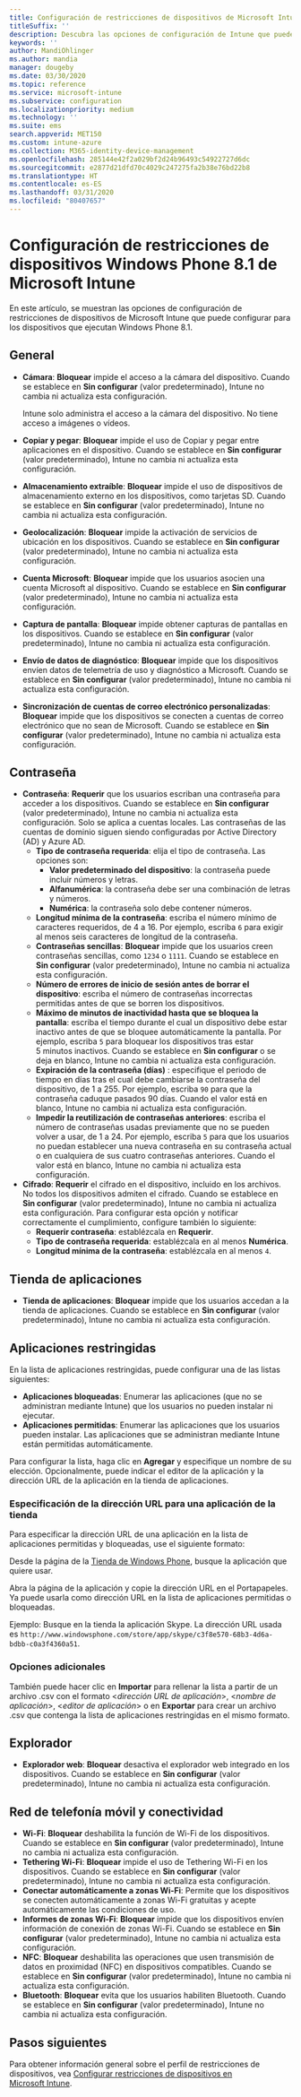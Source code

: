 ```yaml
---
title: Configuración de restricciones de dispositivos de Microsoft Intune para Windows Phone 8.1
titleSuffix: ''
description: Descubra las opciones de configuración de Intune que puede usar para controlar la funcionalidad y la configuración de los dispositivos que ejecutan Windows Phone 8.1.
keywords: ''
author: MandiOhlinger
ms.author: mandia
manager: dougeby
ms.date: 03/30/2020
ms.topic: reference
ms.service: microsoft-intune
ms.subservice: configuration
ms.localizationpriority: medium
ms.technology: ''
ms.suite: ems
search.appverid: MET150
ms.custom: intune-azure
ms.collection: M365-identity-device-management
ms.openlocfilehash: 285144e42f2a029bf2d24b96493c54922727d6dc
ms.sourcegitcommit: e2877d21dfd70c4029c247275fa2b38e76bd22b8
ms.translationtype: HT
ms.contentlocale: es-ES
ms.lasthandoff: 03/31/2020
ms.locfileid: "80407657"
---
```

# <a name="microsoft-intune-windows-phone-81-device-restriction-settings"></a>Configuración de restricciones de dispositivos Windows Phone 8.1 de Microsoft Intune

En este artículo, se muestran las opciones de configuración de restricciones de dispositivos de Microsoft Intune que puede configurar para los dispositivos que ejecutan Windows Phone 8.1.

## <a name="general"></a>General

- **Cámara**: **Bloquear** impide el acceso a la cámara del dispositivo. Cuando se establece en **Sin configurar** (valor predeterminado), Intune no cambia ni actualiza esta configuración.

  Intune solo administra el acceso a la cámara del dispositivo. No tiene acceso a imágenes o vídeos.

- **Copiar y pegar**: **Bloquear** impide el uso de Copiar y pegar entre aplicaciones en el dispositivo. Cuando se establece en **Sin configurar** (valor predeterminado), Intune no cambia ni actualiza esta configuración.
- **Almacenamiento extraíble**: **Bloquear** impide el uso de dispositivos de almacenamiento externo en los dispositivos, como tarjetas SD. Cuando se establece en **Sin configurar** (valor predeterminado), Intune no cambia ni actualiza esta configuración.
- **Geolocalización**: **Bloquear** impide la activación de servicios de ubicación en los dispositivos. Cuando se establece en **Sin configurar** (valor predeterminado), Intune no cambia ni actualiza esta configuración.
- **Cuenta Microsoft**: **Bloquear** impide que los usuarios asocien una cuenta Microsoft al dispositivo. Cuando se establece en **Sin configurar** (valor predeterminado), Intune no cambia ni actualiza esta configuración.
- **Captura de pantalla**: **Bloquear** impide obtener capturas de pantallas en los dispositivos. Cuando se establece en **Sin configurar** (valor predeterminado), Intune no cambia ni actualiza esta configuración.
- **Envío de datos de diagnóstico**: **Bloquear** impide que los dispositivos envíen datos de telemetría de uso y diagnóstico a Microsoft. Cuando se establece en **Sin configurar** (valor predeterminado), Intune no cambia ni actualiza esta configuración.
- **Sincronización de cuentas de correo electrónico personalizadas**: **Bloquear** impide que los dispositivos se conecten a cuentas de correo electrónico que no sean de Microsoft. Cuando se establece en **Sin configurar** (valor predeterminado), Intune no cambia ni actualiza esta configuración.

## <a name="password"></a>Contraseña

- **Contraseña**: **Requerir** que los usuarios escriban una contraseña para acceder a los dispositivos. Cuando se establece en **Sin configurar** (valor predeterminado), Intune no cambia ni actualiza esta configuración. Solo se aplica a cuentas locales. Las contraseñas de las cuentas de dominio siguen siendo configuradas por Active Directory (AD) y Azure AD.
  - **Tipo de contraseña requerida**: elija el tipo de contraseña. Las opciones son:
    - **Valor predeterminado del dispositivo**: la contraseña puede incluir números y letras.
    - **Alfanumérica**: la contraseña debe ser una combinación de letras y números.
    - **Numérica**: la contraseña solo debe contener números.
  - **Longitud mínima de la contraseña**: escriba el número mínimo de caracteres requeridos, de 4 a 16. Por ejemplo, escriba `6` para exigir al menos seis caracteres de longitud de la contraseña.
  - **Contraseñas sencillas**: **Bloquear** impide que los usuarios creen contraseñas sencillas, como `1234` o `1111`. Cuando se establece en **Sin configurar** (valor predeterminado), Intune no cambia ni actualiza esta configuración.
  - **Número de errores de inicio de sesión antes de borrar el dispositivo**: escriba el número de contraseñas incorrectas permitidas antes de que se borren los dispositivos.
  - **Máximo de minutos de inactividad hasta que se bloquea la pantalla**: escriba el tiempo durante el cual un dispositivo debe estar inactivo antes de que se bloquee automáticamente la pantalla. Por ejemplo, escriba `5` para bloquear los dispositivos tras estar 5 minutos inactivos. Cuando se establece en **Sin configurar** o se deja en blanco, Intune no cambia ni actualiza esta configuración.
  - **Expiración de la contraseña (días)** : especifique el periodo de tiempo en días tras el cual debe cambiarse la contraseña del dispositivo, de 1 a 255. Por ejemplo, escriba `90` para que la contraseña caduque pasados 90 días. Cuando el valor está en blanco, Intune no cambia ni actualiza esta configuración.
  - **Impedir la reutilización de contraseñas anteriores**: escriba el número de contraseñas usadas previamente que no se pueden volver a usar, de 1 a 24. Por ejemplo, escriba `5` para que los usuarios no puedan establecer una nueva contraseña en su contraseña actual o en cualquiera de sus cuatro contraseñas anteriores. Cuando el valor está en blanco, Intune no cambia ni actualiza esta configuración.
- **Cifrado**: **Requerir** el cifrado en el dispositivo, incluido en los archivos. No todos los dispositivos admiten el cifrado. Cuando se establece en **Sin configurar** (valor predeterminado), Intune no cambia ni actualiza esta configuración. Para configurar esta opción y notificar correctamente el cumplimiento, configure también lo siguiente:
  - **Requerir contraseña**: establézcala en **Requerir**.
  - **Tipo de contraseña requerida**: establézcala en al menos **Numérica**.
  - **Longitud mínima de la contraseña**: establézcala en al menos `4`.

## <a name="app-store"></a>Tienda de aplicaciones

- **Tienda de aplicaciones**: **Bloquear** impide que los usuarios accedan a la tienda de aplicaciones. Cuando se establece en **Sin configurar** (valor predeterminado), Intune no cambia ni actualiza esta configuración.

## <a name="restricted-apps"></a>Aplicaciones restringidas

En la lista de aplicaciones restringidas, puede configurar una de las listas siguientes:

- **Aplicaciones bloqueadas**: Enumerar las aplicaciones (que no se administran mediante Intune) que los usuarios no pueden instalar ni ejecutar.
- **Aplicaciones permitidas**: Enumerar las aplicaciones que los usuarios pueden instalar. Las aplicaciones que se administran mediante Intune están permitidas automáticamente.

Para configurar la lista, haga clic en **Agregar** y especifique un nombre de su elección. Opcionalmente, puede indicar el editor de la aplicación y la dirección URL de la aplicación en la tienda de aplicaciones.

### <a name="how-to-specify-the-url-to-an-app-in-the-store"></a>Especificación de la dirección URL para una aplicación de la tienda

Para especificar la dirección URL de una aplicación en la lista de aplicaciones permitidas y bloqueadas, use el siguiente formato:

Desde la página de la [Tienda de Windows Phone](https://www.microsoft.com/store/apps/windows-phone), busque la aplicación que quiere usar.

Abra la página de la aplicación y copie la dirección URL en el Portapapeles. Ya puede usarla como dirección URL en la lista de aplicaciones permitidas o bloqueadas.

Ejemplo: Busque en la tienda la aplicación Skype. La dirección URL usada es `http://www.windowsphone.com/store/app/skype/c3f8e570-68b3-4d6a-bdbb-c0a3f4360a51`.

### <a name="additional-options"></a>Opciones adicionales

También puede hacer clic en **Importar** para rellenar la lista a partir de un archivo .csv con el formato <*dirección URL de aplicación*>, <*nombre de aplicación*>, <*editor de aplicación*> o en **Exportar** para crear un archivo .csv que contenga la lista de aplicaciones restringidas en el mismo formato.

## <a name="browser"></a>Explorador

- **Explorador web**: **Bloquear** desactiva el explorador web integrado en los dispositivos. Cuando se establece en **Sin configurar** (valor predeterminado), Intune no cambia ni actualiza esta configuración.

## <a name="cellular-and-connectivity"></a>Red de telefonía móvil y conectividad

- **Wi-Fi**: **Bloquear** deshabilita la función de Wi-Fi de los dispositivos. Cuando se establece en **Sin configurar** (valor predeterminado), Intune no cambia ni actualiza esta configuración.
- **Tethering Wi-Fi**: **Bloquear** impide el uso de Tethering Wi-Fi en los dispositivos. Cuando se establece en **Sin configurar** (valor predeterminado), Intune no cambia ni actualiza esta configuración.
- **Conectar automáticamente a zonas Wi-Fi**: Permite que los dispositivos se conecten automáticamente a zonas Wi-Fi gratuitas y acepte automáticamente las condiciones de uso.
- **Informes de zonas Wi-Fi**: **Bloquear** impide que los dispositivos envíen información de conexión de zonas Wi-Fi. Cuando se establece en **Sin configurar** (valor predeterminado), Intune no cambia ni actualiza esta configuración.
- **NFC**: **Bloquear** deshabilita las operaciones que usen transmisión de datos en proximidad (NFC) en dispositivos compatibles. Cuando se establece en **Sin configurar** (valor predeterminado), Intune no cambia ni actualiza esta configuración.
- **Bluetooth**: **Bloquear** evita que los usuarios habiliten Bluetooth. Cuando se establece en **Sin configurar** (valor predeterminado), Intune no cambia ni actualiza esta configuración.

## <a name="next-steps"></a>Pasos siguientes

Para obtener información general sobre el perfil de restricciones de dispositivos, vea [Configurar restricciones de dispositivos en Microsoft Intune](device-restrictions-configure.md).

